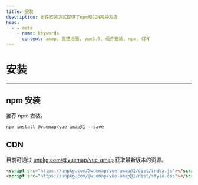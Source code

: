 ```yaml
---
title: 安装
description: 组件安装方式提供了npm和CDN两种方法
head:
  - - meta
    - name: keywords
      content: amap, 高德地图, vue3.0, 组件安装, npm, CDN
---
```


# 安装

---

## npm 安装

推荐 npm 安装。

```
npm install @vuemap/vue-amap@1 --save
```

## CDN

目前可通过 [unpkg.com/@vuemap/vue-amap](https://unpkg.com/@vuemap/vue-amap@1/dist/index.js) 获取最新版本的资源。

```html
<script src="https://unpkg.com/@vuemap/vue-amap@1/dist/index.js"></script>
<script src="https://unpkg.com/@vuemap/vue-amap@1/dist/style.css"></script>
```
